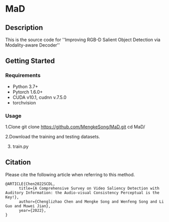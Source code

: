 # MaD
## Description 
This is the source code for ''Improving RGB-D Salient Object Detection via Modality-aware Decoder''

## Getting Started
### Requirements
* Python 3.7+
* Pytorch 1.6.0+
* CUDA v10.1, cudnn v.7.5.0
* torchvision

### Usage
1.Clone
git clone https://github.com/MengkeSong/MaD.git
cd MaD/

2.Download the training and testing datasets.

3. train.py


## Citation
Please cite the following article when referring to this method.
```
@ARTICLE{Chen2022SCDL,
      title={A Comprehensive Survey on Video Saliency Detection with Auditory Information: the Audio-visual Consistency Perceptual is the Key!}, 
      author={Chenglizhao Chen and Mengke Song and Wenfeng Song and Li Guo and Muwei Jian},
      year={2022},
}
```
